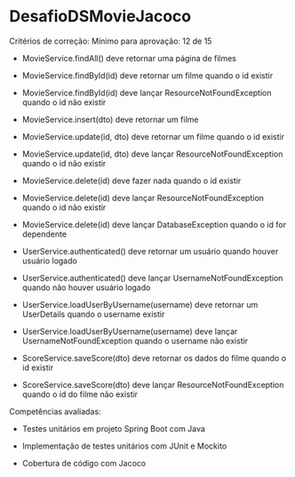 # DesafioDSMovieJacoco

Critérios de correção:
Mínimo para aprovação: 12 de 15
- MovieService.findAll() deve retornar uma página de filmes

- MovieService.findById(id) deve retornar um filme quando o id existir

- MovieService.findById(id) deve lançar ResourceNotFoundException quando o id não existir

- MovieService.insert(dto) deve retornar um filme

- MovieService.update(id, dto) deve retornar um filme quando o id existir

- MovieService.update(id, dto) deve lançar ResourceNotFoundException quando o id não existir

- MovieService.delete(id) deve fazer nada quando o id existir

- MovieService.delete(id) deve lançar ResourceNotFoundException quando o id não existir

- MovieService.delete(id) deve lançar DatabaseException quando o id for dependente

- UserService.authenticated() deve retornar um usuário quando houver usuário logado

- UserService.authenticated() deve lançar UsernameNotFoundException quando não houver usuário logado

- UserService.loadUserByUsername(username) deve retornar um UserDetails quando o username existir

- UserService.loadUserByUsername(username) deve lançar UsernameNotFoundException quando o username não existir

- ScoreService.saveScore(dto) deve retornar os dados do filme quando o id existir

- ScoreService.saveScore(dto) deve lançar ResourceNotFoundException quando o id do filme não existir

Competências avaliadas:
- Testes unitários em projeto Spring Boot com Java

- Implementação de testes unitários com JUnit e Mockito

- Cobertura de código com Jacoco

